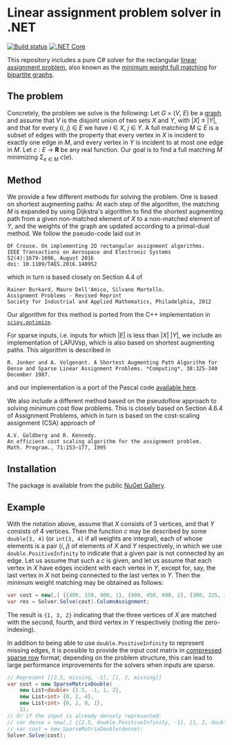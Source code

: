 # Linear assignment problem solver in .NET

[![Build status](https://travis-ci.org/fuglede/linearassignment.svg?branch=master)](https://travis-ci.org/fuglede/linearassignment)
[![.NET Core](https://github.com/fuglede/linearassignment/workflows/.NET%20Core/badge.svg)](https://github.com/fuglede/linearassignment/actions)


This repository includes a pure C# solver for the rectangular [linear assignment problem](https://en.wikipedia.org/wiki/Assignment_problem), also known as the [minimum weight full matching](https://en.wikipedia.org/wiki/Maximum_weight_matching) for [bipartite graphs](https://en.wikipedia.org/wiki/Bipartite_graph).

## The problem

Concretely, the problem we solve is the following: Let *G* = (*V*, *E*) be a [graph](https://en.wikipedia.org/wiki/Graph_(discrete_mathematics)) and assume that *V* is the disjoint union of two sets *X* and *Y*, with |*X*| ≤ |*Y*|, and that for every (*i*, *j*) ∈ *E* we have *i* ∈ *X*, *j* ∈ *Y*. A full matching *M* ⊆ *E* is a subset of edges with the property that every vertex in *X* is incident to exactly one edge in *M*, and every vertex in *Y* is incident to at most one edge in *M*. Let *c* : *E* → **R** be any real function. Our goal is to find a full matching *M* minimizing Σ<sub>*e* ∈ *M*</sub> *c*(*e*).

## Method

We provide a few different methods for solving the problem. One is based on shortest augmenting paths: At each step of the algorithm, the matching *M* is expanded by using Dijkstra's algorithm to find the shortest augmenting path from a given non-matched element of *X* to a non-matched element of *Y*, and the weights of the graph are updated according to a primal-dual method. We follow the pseudo-code laid out in

    DF Crouse. On implementing 2D rectangular assignment algorithms.
    IEEE Transactions on Aerospace and Electronic Systems
    52(4):1679-1696, August 2016
    doi: 10.1109/TAES.2016.140952

which in turn is based closely on Section 4.4 of

    Rainer Burkard, Mauro Dell'Amico, Silvano Martello.
    Assignment Problems - Revised Reprint
    Society for Industrial and Applied Mathematics, Philadelphia, 2012

Our algorithm for this method is ported from the C++ implementation in [`scipy.optimize`](https://docs.scipy.org/doc/scipy/reference/generated/scipy.optimize.linear_sum_assignment.html).

For sparse inputs, i.e. inputs for which |*E*| is less than |*X*| |*Y*|, we include an implementation of LAPJVsp, which is also based on shortest augmenting paths. This algorithm is described in

    R. Jonker and A. Volgenant. A Shortest Augmenting Path Algorithm for
    Dense and Sparse Linear Assignment Problems. *Computing*, 38:325-340
    December 1987.

and our implementation is a port of the Pascal code [available here](http://www.assignmentproblems.com/LAPJV.htm).

We also include a different method based on the pseudoflow approach to solving minimum cost flow problems. This is closely based on Section 4.6.4 of Assignment Problems, which in turn is based on the cost-scaling assignment (CSA) approach of

    A.V. Goldberg and R. Kennedy.
    An efficient cost scaling algorithm for the assignment problem.
    Math. Program., 71:153–177, 1995

## Installation

The package is available from the public [NuGet Gallery](https://www.nuget.org/packages/LinearAssignment/).

## Example

With the notation above, assume that *X* consists of 3 vertices, and that *Y* consists of 4 vertices. Then the function *c* may be described by some `double[3, 4]` (or `int[3, 4]` if all weights are integral), each of whose elements is a pair (*i*, *j*) of elements of *X* and *Y* respectively, in which we use `double.PositiveInfinity` to indicate that a given pair is not connected by an edge. Let us assume that such a *c* is given, and let us assume that each vertex in *X* have edges incident with each vertex in *Y*, except for, say, the last vertex in *X* not being connected to the last vertex in *Y*. Then the minimum weight matching may be obtained as follows:

```cs
var cost = new[,] {{400, 150, 400, 1}, {400, 450, 600, 2}, {300, 225, 300, double.PositiveInfinity}};
var res = Solver.Solve(cost).ColumnAssignment;
```

The result is `{1, 3, 2}` indicating that the three vertices of *X* are matched with the second, fourth, and third vertex in *Y* respectively (noting the zero-indexing).

In addition to being able to use `double.PositiveInfinity` to represent missing edges, it is possible to provide the input cost matrix in [compressed sparse row](https://en.wikipedia.org/wiki/Sparse_matrix#Compressed_sparse_row_(CSR,_CRS_or_Yale_format)) format; depending on the problem structure, this can lead to large performance improvements for the solvers when inputs are sparse.

```cs
// Represent [[2.5, missing, -1], [1, 2, missing]]
var cost = new SparseMatrixDouble(
    new List<double> {2.5, -1, 1, 2},
    new List<int> {0, 2, 4},
    new List<int> {0, 2, 0, 1},
    3);
// Or if the input is already densely represented:
// var dense = new[,] {{2.5, double.PositiveInfinity, -1}, {1, 2, double.PositiveInfinity}};
// var cost = new SparseMatrixDouble(dense);
Solver.Solve(cost);
```
